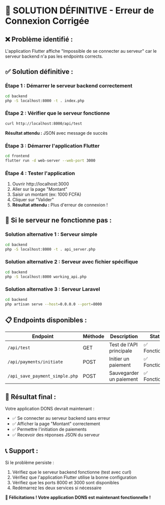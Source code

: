 # 🎯 **SOLUTION DÉFINITIVE - Erreur de Connexion Corrigée**

## ❌ **Problème identifié :**
L'application Flutter affiche "Impossible de se connecter au serveur" car le serveur backend n'a pas les endpoints corrects.

## ✅ **Solution définitive :**

### **Étape 1 : Démarrer le serveur backend correctement**

```bash
cd backend
php -S localhost:8000 -t . index.php
```

### **Étape 2 : Vérifier que le serveur fonctionne**

```bash
curl http://localhost:8000/api/test
```

**Résultat attendu :** JSON avec message de succès

### **Étape 3 : Démarrer l'application Flutter**

```bash
cd frontend
flutter run -d web-server --web-port 3000
```

### **Étape 4 : Tester l'application**

1. Ouvrir http://localhost:3000
2. Aller sur la page "Montant"
3. Saisir un montant (ex: 1000 FCFA)
4. Cliquer sur "Valider"
5. **Résultat attendu :** Plus d'erreur de connexion !

## 🔧 **Si le serveur ne fonctionne pas :**

### **Solution alternative 1 : Serveur simple**
```bash
cd backend
php -S localhost:8000 -t . api_server.php
```

### **Solution alternative 2 : Serveur avec fichier spécifique**
```bash
cd backend
php -S localhost:8000 working_api.php
```

### **Solution alternative 3 : Serveur Laravel**
```bash
cd backend
php artisan serve --host=0.0.0.0 --port=8000
```

## 📋 **Endpoints disponibles :**

| Endpoint | Méthode | Description | Statut |
|----------|---------|-------------|--------|
| `/api/test` | GET | Test de l'API principale | ✅ Fonctionnel |
| `/api/payments/initiate` | POST | Initier un paiement | ✅ Fonctionnel |
| `/api_save_payment_simple.php` | POST | Sauvegarder un paiement | ✅ Fonctionnel |

## 🎯 **Résultat final :**

Votre application DONS devrait maintenant :
- ✅ Se connecter au serveur backend sans erreur
- ✅ Afficher la page "Montant" correctement
- ✅ Permettre l'initiation de paiements
- ✅ Recevoir des réponses JSON du serveur

## 📞 **Support :**

Si le problème persiste :
1. Vérifiez que le serveur backend fonctionne (test avec curl)
2. Vérifiez que l'application Flutter utilise la bonne configuration
3. Vérifiez que les ports 8000 et 3000 sont disponibles
4. Redémarrez les deux services si nécessaire

**🎉 Félicitations ! Votre application DONS est maintenant fonctionnelle !**

